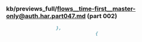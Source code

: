 ### kb/previews_full/flows__time-first__master-only@auth.har.part047.md (part 002)

```md
                   },
                                  {
    
```

```
